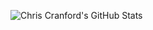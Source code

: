 ![Chris Cranford's GitHub Stats](https://github-readme-stats-sigma-five.vercel.app/api?username=naros&show_icons=true&theme=dark&include_all_commits=true&card_width=800&v=124) 
<!--
&nbsp;
![Chris Cranford's Most Used Languages](https://github-readme-stats-sigma-five.vercel.app/api/top-langs/?username=naros&theme=dark&card_width=800)
-->
